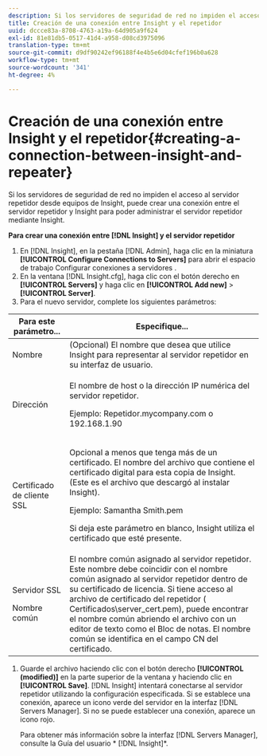 ```yaml
---
description: Si los servidores de seguridad de red no impiden el acceso al servidor repetidor desde equipos de Insight, puede crear una conexión entre el servidor repetidor y Insight para poder administrar el servidor repetidor mediante Insight.
title: Creación de una conexión entre Insight y el repetidor
uuid: dccce83a-8708-4763-a19a-64d905a9f624
exl-id: 81e81db5-0517-41d4-a958-d08cd3975096
translation-type: tm+mt
source-git-commit: d9df90242ef96188f4e4b5e6d04cfef196b0a628
workflow-type: tm+mt
source-wordcount: '341'
ht-degree: 4%

---
```


# Creación de una conexión entre Insight y el repetidor{#creating-a-connection-between-insight-and-repeater}

Si los servidores de seguridad de red no impiden el acceso al servidor repetidor desde equipos de Insight, puede crear una conexión entre el servidor repetidor y Insight para poder administrar el servidor repetidor mediante Insight.

**Para crear una conexión entre  [!DNL Insight] y el servidor repetidor**

1. En [!DNL Insight], en la pestaña [!DNL Admin], haga clic en la miniatura **[!UICONTROL Configure Connections to Servers]** para abrir el espacio de trabajo Configurar conexiones a servidores .
1. En la ventana [!DNL Insight.cfg], haga clic con el botón derecho en **[!UICONTROL Servers]** y haga clic en **[!UICONTROL Add new]** > **[!UICONTROL Server]**.
1. Para el nuevo servidor, complete los siguientes parámetros:

<table id="table_DD79587255134B5A888A0F57CF10E5B0"> 
 <thead> 
  <tr> 
   <th colname="col1" class="entry"> Para este parámetro... </th> 
   <th colname="col2" class="entry"> Especifique... </th> 
  </tr> 
 </thead>
 <tbody> 
  <tr> 
   <td colname="col1"> Nombre </td> 
   <td colname="col2">(Opcional) El nombre que desea que utilice <span class="keyword"> Insight</span> para representar al servidor repetidor en su interfaz de usuario. </td> 
  </tr> 
  <tr> 
   <td colname="col1"> Dirección </td> 
   <td colname="col2"> <p>El nombre de host o la dirección IP numérica del servidor repetidor. </p> <p>Ejemplo: <span class="filepath"> Repetidor.mycompany.com</span> o 192.168.1.90 </p> </td> 
  </tr> 
  <tr> 
   <td colname="col1"> Certificado de cliente SSL </td> 
   <td colname="col2"> <p>Opcional a menos que tenga más de un certificado. El nombre del archivo que contiene el certificado digital para esta copia de <span class="keyword"> Insight</span>. (Este es el archivo que descargó al instalar <span class="keyword"> Insight</span>). </p> <p>Ejemplo: <span class="filepath"> Samantha Smith.pem</span></p> <p>Si deja este parámetro en blanco, <span class="keyword"> Insight</span> utiliza el certificado que esté presente. </p> </td> 
  </tr> 
  <tr> 
   <td colname="col1"> <p>Servidor SSL </p> <p>Nombre común </p> </td> 
   <td colname="col2">El nombre común asignado al servidor repetidor. Este nombre debe coincidir con el nombre común asignado al servidor repetidor dentro de su certificado de licencia. Si tiene acceso al archivo de certificado del repetidor (<span class="filepath"> Certificados\server_cert.pem</span>), puede encontrar el nombre común abriendo el archivo con un editor de texto como el Bloc de notas. El nombre común se identifica en el campo CN del certificado. </td> 
  </tr> 
 </tbody> 
</table>

1. Guarde el archivo haciendo clic con el botón derecho **[!UICONTROL (modified)]** en la parte superior de la ventana y haciendo clic en **[!UICONTROL Save]**. [!DNL Insight] intentará conectarse al servidor repetidor utilizando la configuración especificada. Si se establece una conexión, aparece un icono verde del servidor en la interfaz [!DNL Servers Manager]. Si no se puede establecer una conexión, aparece un icono rojo.

   Para obtener más información sobre la interfaz [!DNL Servers Manager], consulte la Guía del usuario * [!DNL Insight]*.
